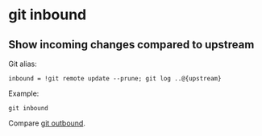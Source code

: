 # git inbound

## Show incoming changes compared to upstream

Git alias:

```git
inbound = !git remote update --prune; git log ..@{upstream}
```

Example:

```shell
git inbound
``` 

Compare [git outbound](../git-outbound).
